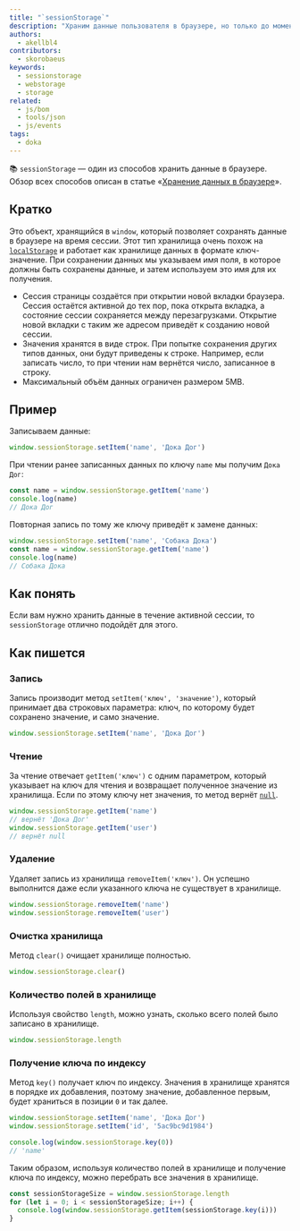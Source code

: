 ```yaml
---
title: "`sessionStorage`"
description: "Храним данные пользователя в браузере, но только до момента, пока открыта текущая вкладка."
authors:
  - akellbl4
contributors:
  - skorobaeus
keywords:
  - sessionstorage
  - webstorage
  - storage
related:
  - js/bom
  - tools/json
  - js/events
tags:
  - doka
---
```


<aside>

📚 `sessionStorage` — один из способов хранить данные в браузере. Обзор всех способов описан в статье «[Хранение данных в браузере](/tools/browsers-storages/)».

</aside>

## Кратко

Это объект, хранящийся в `window`, который позволяет сохранять данные в браузере на время сессии. Этот тип хранилища очень похож на [`localStorage`](/js/local-storage/) и работает как хранилище данных в формате ключ-значение. При сохранении данных мы указываем имя поля, в которое должны быть сохранены данные, и затем используем это имя для их получения.

- Сессия страницы создаётся при открытии новой вкладки браузера. Сессия остаётся активной до тех пор, пока открыта вкладка, а состояние сессии сохраняется между перезагрузками. Открытие новой вкладки с таким же адресом приведёт к созданию новой сессии.
- Значения хранятся в виде строк. При попытке сохранения других типов данных, они будут приведены к строке. Например, если записать число, то при чтении нам вернётся число, записанное в строку.
- Максимальный объём данных ограничен размером 5MB.

## Пример

Записываем данные:

```js
window.sessionStorage.setItem('name', 'Дока Дог')
```

При чтении ранее записанных данных по ключу `name` мы получим `Дока Дог`:

```js
const name = window.sessionStorage.getItem('name')
console.log(name)
// Дока Дог
```

Повторная запись по тому же ключу приведёт к замене данных:

```js
window.sessionStorage.setItem('name', 'Собака Дока')
const name = window.sessionStorage.getItem('name')
console.log(name)
// Собака Дока
```

## Как понять

Если вам нужно хранить данные в течение активной сессии, то `sessionStorage` отлично подойдёт для этого.

## Как пишется

### Запись

Запись производит метод `setItem('ключ', 'значение')`, который принимает два строковых параметра: ключ, по которому будет сохранено значение, и само значение.

```js
window.sessionStorage.setItem('name', 'Дока Дог')
```

### Чтение

За чтение отвечает `getItem('ключ')` c одним параметром, который указывает на ключ для чтения и возвращает полученное значение из хранилища. Если по этому ключу нет значения, то метод вернёт [`null`](/js/null-primitive/).

```js
window.sessionStorage.getItem('name')
// вернёт 'Дока Дог'
window.sessionStorage.getItem('user')
// вернёт null
```

### Удаление

Удаляет запись из хранилища `removeItem('ключ')`. Он успешно выполнится даже если указанного ключа не существует в хранилище.

```js
window.sessionStorage.removeItem('name')
window.sessionStorage.removeItem('user')
```

### Очистка хранилища

Метод `clear()` очищает хранилище полностью.

```js
window.sessionStorage.clear()
```

### Количество полей в хранилище

Используя свойство `length`, можно узнать, сколько всего полей было записано в хранилище.

```js
window.sessionStorage.length
```

### Получение ключа по индексу

Метод `key()` получает ключ по индексу. Значения в хранилище хранятся в порядке их добавления, поэтому значение, добавленное первым, будет храниться в позиции `0` и так далее.

```js
window.sessionStorage.setItem('name', 'Дока Дог')
window.sessionStorage.setItem('id', '5ac9bc9d1984')

console.log(window.sessionStorage.key(0))
// 'name'
```

Таким образом, используя количество полей в хранилище и получение ключа по индексу, можно перебрать все значения в хранилище.

```js
const sessionStorageSize = window.sessionStorage.length
for (let i = 0; i < sessionStorageSize; i++) {
  console.log(window.sessionStorage.getItem(sessionStorage.key(i)))
}
```
